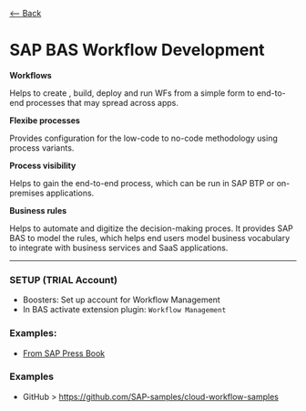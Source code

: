 [<-- Back](./../README.md)

# SAP BAS Workflow Development

<b> Workflows</b>

Helps to create , build, deploy and run WFs from a simple form to end-to-end processes that may spread across apps. 


<b> Flexibe processes</b>

Provides configuration for the low-code to no-code methodology using process variants.


<b> Process visibility</b>

Helps to gain the end-to-end process, which can be run in SAP BTP or on-premises applications. 


<b> Business rules </b>

Helps to automate and digitize the decision-making proces. It provides SAP BAS to model the rules, which helps end users model business vocabulary to integrate with business services and SaaS applications.


***

### SETUP (TRIAL Account)
- Boosters: Set up account for Workflow Management
- In BAS activate extension plugin: ```Workflow Management```



### Examples: 
- [From SAP Press Book](./sap_bas_wf_ex1.md)



### Examples
- GitHub > https://github.com/SAP-samples/cloud-workflow-samples




